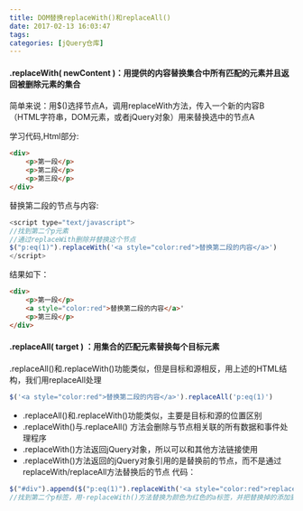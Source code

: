 ```yaml
---
title: DOM替换replaceWith()和replaceAll()
date: 2017-02-13 16:03:47
tags:
categories: [jQuery仓库]
---
```

#### .replaceWith( newContent )：用提供的内容替换集合中所有匹配的元素并且返回被删除元素的集合
简单来说：用$()选择节点A，调用replaceWith方法，传入一个新的内容B（HTML字符串，DOM元素，或者jQuery对象）用来替换选中的节点A
<!--more-->
学习代码,Html部分:
```html
<div>
    <p>第一段</p>
    <p>第二段</p>
    <p>第三段</p>
</div>
```
替换第二段的节点与内容:
```js
<script type="text/javascript">
//找到第二个p元素
//通过replaceWith删除并替换这个节点
$("p:eq(1)").replaceWith('<a style="color:red">替换第二段的内容</a>')
</script>
```
结果如下：
```html
<div>
    <p>第一段</p>
    <a style="color:red">替换第二段的内容</a>'
    <p>第三段</p>
</div>
```
#### .replaceAll( target ) ：用集合的匹配元素替换每个目标元素
.replaceAll()和.replaceWith()功能类似，但是目标和源相反，用上述的HTML结构，我们用replaceAll处理
```js
$('<a style="color:red">替换第二段的内容</a>').replaceAll('p:eq(1)')
```
- .replaceAll()和.replaceWith()功能类似，主要是目标和源的位置区别
- .replaceWith()与.replaceAll() 方法会删除与节点相关联的所有数据和事件处理程序
- .replaceWith()方法返回jQuery对象，所以可以和其他方法链接使用
- .replaceWith()方法返回的jQuery对象引用的是替换前的节点，而不是通过replaceWith/replaceAll方法替换后的节点
代码：
```js
$("#div").append($("p:eq(1)").replaceWith('<a style="color:red">replaceWith替换第二段的内容</a>'))
//找到第二个p标签，用·replaceWith()方法替换为颜色为红色的a标签，并把替换掉的添加到Id为div的标签中
```